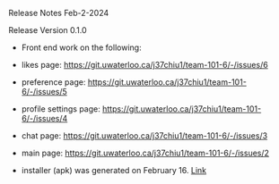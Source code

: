 Release Notes Feb-2-2024

Release Version 0.1.0

- Front end work on the following:
- likes page: https://git.uwaterloo.ca/j37chiu1/team-101-6/-/issues/6
- preference page: https://git.uwaterloo.ca/j37chiu1/team-101-6/-/issues/5
- profile settings page: https://git.uwaterloo.ca/j37chiu1/team-101-6/-/issues/4
- chat page: https://git.uwaterloo.ca/j37chiu1/team-101-6/-/issues/3
- main page: https://git.uwaterloo.ca/j37chiu1/team-101-6/-/issues/2


- installer (apk) was generated on February 16. [Link](https://git.uwaterloo.ca/j37chiu1/team-101-6/-/blob/main/app-debug.apk)
